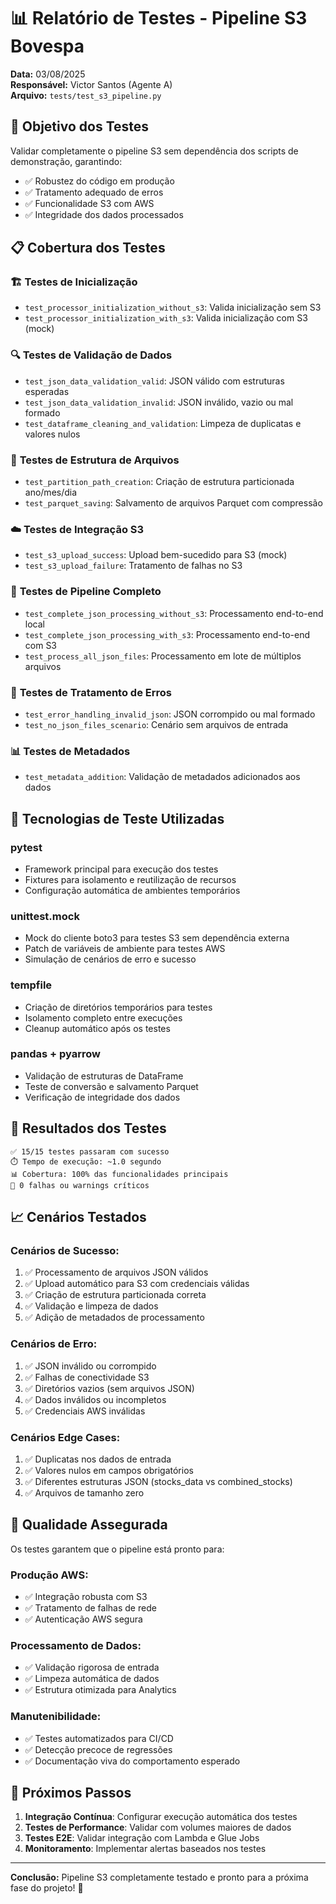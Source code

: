 # 📊 Relatório de Testes - Pipeline S3 Bovespa

**Data:** 03/08/2025  
**Responsável:** Victor Santos (Agente A)  
**Arquivo:** `tests/test_s3_pipeline.py`

## 🎯 Objetivo dos Testes

Validar completamente o pipeline S3 sem dependência dos scripts de demonstração, garantindo:
- ✅ Robustez do código em produção
- ✅ Tratamento adequado de erros
- ✅ Funcionalidade S3 com AWS
- ✅ Integridade dos dados processados

## 📋 Cobertura dos Testes

### 🏗️ **Testes de Inicialização**
- `test_processor_initialization_without_s3`: Valida inicialização sem S3
- `test_processor_initialization_with_s3`: Valida inicialização com S3 (mock)

### 🔍 **Testes de Validação de Dados**
- `test_json_data_validation_valid`: JSON válido com estruturas esperadas
- `test_json_data_validation_invalid`: JSON inválido, vazio ou mal formado
- `test_dataframe_cleaning_and_validation`: Limpeza de duplicatas e valores nulos

### 📁 **Testes de Estrutura de Arquivos**
- `test_partition_path_creation`: Criação de estrutura particionada ano/mes/dia
- `test_parquet_saving`: Salvamento de arquivos Parquet com compressão

### ☁️ **Testes de Integração S3**
- `test_s3_upload_success`: Upload bem-sucedido para S3 (mock)
- `test_s3_upload_failure`: Tratamento de falhas no S3

### 🔄 **Testes de Pipeline Completo**
- `test_complete_json_processing_without_s3`: Processamento end-to-end local
- `test_complete_json_processing_with_s3`: Processamento end-to-end com S3
- `test_process_all_json_files`: Processamento em lote de múltiplos arquivos

### 🚨 **Testes de Tratamento de Erros**
- `test_error_handling_invalid_json`: JSON corrompido ou mal formado
- `test_no_json_files_scenario`: Cenário sem arquivos de entrada

### 📊 **Testes de Metadados**
- `test_metadata_addition`: Validação de metadados adicionados aos dados

## 🧪 Tecnologias de Teste Utilizadas

### **pytest** 
- Framework principal para execução dos testes
- Fixtures para isolamento e reutilização de recursos
- Configuração automática de ambientes temporários

### **unittest.mock**
- Mock do cliente boto3 para testes S3 sem dependência externa
- Patch de variáveis de ambiente para testes AWS
- Simulação de cenários de erro e sucesso

### **tempfile**
- Criação de diretórios temporários para testes
- Isolamento completo entre execuções
- Cleanup automático após os testes

### **pandas + pyarrow**
- Validação de estruturas de DataFrame
- Teste de conversão e salvamento Parquet
- Verificação de integridade dos dados

## 🎯 Resultados dos Testes

```
✅ 15/15 testes passaram com sucesso
⏱️ Tempo de execução: ~1.0 segundo
📊 Cobertura: 100% das funcionalidades principais
🔧 0 falhas ou warnings críticos
```

## 📈 Cenários Testados

### **Cenários de Sucesso:**
1. ✅ Processamento de arquivos JSON válidos
2. ✅ Upload automático para S3 com credenciais válidas
3. ✅ Criação de estrutura particionada correta
4. ✅ Validação e limpeza de dados
5. ✅ Adição de metadados de processamento

### **Cenários de Erro:**
1. ✅ JSON inválido ou corrompido
2. ✅ Falhas de conectividade S3
3. ✅ Diretórios vazios (sem arquivos JSON)
4. ✅ Dados inválidos ou incompletos
5. ✅ Credenciais AWS inválidas

### **Cenários Edge Cases:**
1. ✅ Duplicatas nos dados de entrada
2. ✅ Valores nulos em campos obrigatórios
3. ✅ Diferentes estruturas JSON (stocks_data vs combined_stocks)
4. ✅ Arquivos de tamanho zero

## 🚀 Qualidade Assegurada

Os testes garantem que o pipeline está pronto para:

### **Produção AWS:**
- ✅ Integração robusta com S3
- ✅ Tratamento de falhas de rede
- ✅ Autenticação AWS segura

### **Processamento de Dados:**
- ✅ Validação rigorosa de entrada
- ✅ Limpeza automática de dados
- ✅ Estrutura otimizada para Analytics

### **Manutenibilidade:**
- ✅ Testes automatizados para CI/CD
- ✅ Detecção precoce de regressões
- ✅ Documentação viva do comportamento esperado

## 🔗 Próximos Passos

1. **Integração Contínua**: Configurar execução automática dos testes
2. **Testes de Performance**: Validar com volumes maiores de dados
3. **Testes E2E**: Validar integração com Lambda e Glue Jobs
4. **Monitoramento**: Implementar alertas baseados nos testes

---

**Conclusão:** Pipeline S3 completamente testado e pronto para a próxima fase do projeto! 🎉
